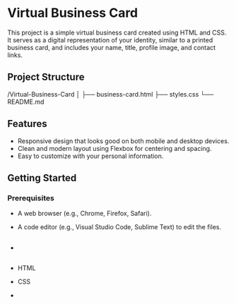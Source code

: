 # Virtual Business Card

This project is a simple virtual business card created using HTML and CSS. It serves as a digital representation of your identity, similar to a printed business card, and includes your name, title, profile image, and contact links.

## Project Structure
/Virtual-Business-Card │ ├── business-card.html ├── styles.css └── README.md

## Features

- Responsive design that looks good on both mobile and desktop devices.
- Clean and modern layout using Flexbox for centering and spacing.
- Easy to customize with your personal information.

## Getting Started

### Prerequisites

- A web browser (e.g., Chrome, Firefox, Safari).
- A code editor (e.g., Visual Studio Code, Sublime Text) to edit the files.

- ##
- HTML
- CSS
- 
